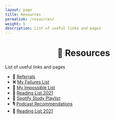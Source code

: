 ```yaml
---
layout: page
title: Resources
permalink: /resources/
weight: 5
description: List of useful links and pages
---
```

<h1 style="text-align:center;" >🍉 Resources</h1>
<p class="text-center" >List of useful links and pages</p>

* 🎁 [Referrals](/referrals)
* ❌ [My Failures List](/failures-list)
* 🎯️ [My Impossible List](/impossible-list)
* 📗 [Reading List 2021](/reading-list-2021)
* 🎵 [Spotify Study Playlist](https://open.spotify.com/playlist/6mtQxnGRYzAzILoJBPPcey?si=9Q8hWMgVSVWNEnyordHkyQ)
* 🎙️ [Podcast Recommendations](/podcast-recommendations)
* 📗 [Reading List 2021](/reading-list-2021)
